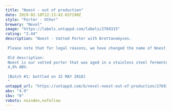 ```yaml
---
title: "Noest - out of production"
date: 2019-02-10T12:13:43.037190Z
style: "Porter - Other"
brewery: "Nevel"
image: "https://labels.untappd.com/labels/2769315"
rating: "3.44"
description: "Noest - Vatted Porter with Brettanomyces.  Please note that for legal reasons, we have changed the name of Noest to Tumult. The beer recipe is still the same. Tumult is expected to be available in fall 2019.   Old description: Noest is our vatted porter that was aged in a stainless steel fermenter for 6 months. It is a dark, mildly sour beer with delicate notes of toasted bread, cacao and red fruit. It was fermented with a traditional English yeast and matured with Brettanomyces, which gives this beer its exciting vinous character. Noest tastes like a love affair between a porter and a Flemish red, which is not so strange if you consider that Flemish red is actually derived from early porters. Where modern porters are usually quite sweet and full, Noest is subtle and dry and that's exactly how we want it to be: a beer that will lift you up and quench your thirst when you come home from work, be it summer or winter!  4,9% ABV.   [Batch #1: bottled on 15 MAY 2018] "
untappd_url: "https://untappd.com/b/nevel-noest-out-of-production/2769315"
abv: "4.9"
ibu: "0"
robots: noindex,nofollow
---
```

